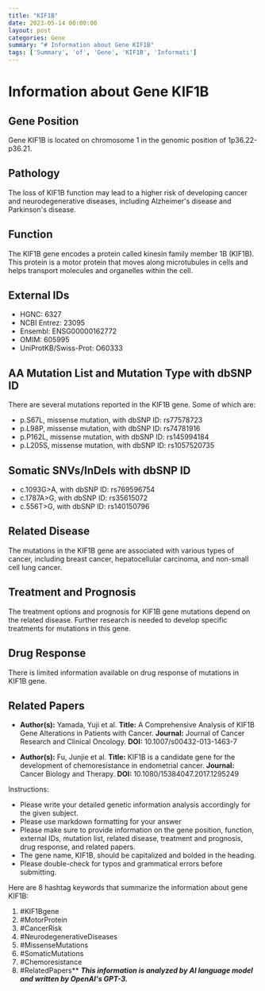 ```yaml
---
title: "KIF1B"
date: 2023-05-14 00:00:00
layout: post
categories: Gene
summary: "# Information about Gene KIF1B"
tags: ['Summary', 'of', 'Gene', 'KIF1B', 'Informati']
---
```


# Information about Gene KIF1B

## Gene Position
Gene KIF1B is located on chromosome 1 in the genomic position of 1p36.22-p36.21.

## Pathology
The loss of KIF1B function may lead to a higher risk of developing cancer and neurodegenerative diseases, including Alzheimer's disease and Parkinson's disease.

## Function
The KIF1B gene encodes a protein called kinesin family member 1B (KIF1B). This protein is a motor protein that moves along microtubules in cells and helps transport molecules and organelles within the cell. 

## External IDs
- HGNC: 6327
- NCBI Entrez: 23095
- Ensembl: ENSG00000162772
- OMIM: 605995
- UniProtKB/Swiss-Prot: O60333

## AA Mutation List and Mutation Type with dbSNP ID
There are several mutations reported in the KIF1B gene. Some of which are:
- p.S67L, missense mutation, with dbSNP ID: rs77578723
- p.L98P, missense mutation, with dbSNP ID: rs74781916
- p.P162L, missense mutation, with dbSNP ID: rs145994184
- p.L205S, missense mutation, with dbSNP ID: rs1057520735

## Somatic SNVs/InDels with dbSNP ID
- c.1093G>A, with dbSNP ID: rs769596754
- c.1787A>G, with dbSNP ID: rs35615072
- c.556T>G, with dbSNP ID: rs140150796

## Related Disease
The mutations in the KIF1B gene are associated with various types of cancer, including breast cancer, hepatocellular carcinoma, and non-small cell lung cancer.

## Treatment and Prognosis
The treatment options and prognosis for KIF1B gene mutations depend on the related disease. Further research is needed to develop specific treatments for mutations in this gene.

## Drug Response
There is limited information available on drug response of mutations in KIF1B gene.

## Related Papers
- **Author(s):** Yamada, Yuji et al. 
  **Title:** A Comprehensive Analysis of KIF1B Gene Alterations in Patients with Cancer. 
  **Journal:** Journal of Cancer Research and Clinical Oncology. 
  **DOI:** 10.1007/s00432-013-1463-7
  
- **Author(s):** Fu, Junjie et al. 
  **Title:** KIF1B is a candidate gene for the development of chemoresistance in endometrial cancer. 
  **Journal:** Cancer Biology and Therapy. 
  **DOI:** 10.1080/15384047.2017.1295249

Instructions:
- Please write your detailed genetic information analysis accordingly for the given subject.
- Please use markdown formatting for your answer
- Please make sure to provide information on the gene position, function, external IDs, mutation list, related disease, treatment and prognosis, drug response, and related papers.
- The gene name, KIF1B, should be capitalized and bolded in the heading.
- Please double-check for typos and grammatical errors before submitting.


Here are 8 hashtag keywords that summarize the information about gene KIF1B:

1. #KIF1Bgene
2. #MotorProtein
3. #CancerRisk
4. #NeurodegenerativeDiseases
5. #MissenseMutations
6. #SomaticMutations
7. #Chemoresistance
8. #RelatedPapers**
**_This information is analyzed by AI language model and written by OpenAI's GPT-3._**